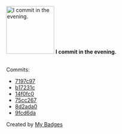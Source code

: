 <img src="https://my-badges.github.io/my-badges/evening-commits.png" alt="I commit in the evening." title="I commit in the evening." width="128">
<strong>I commit in the evening.</strong>
<br><br>

Commits:

- <a href="https://github.com/mayannaoliveira/my-badges/commit/7197c97a90a82d78e26abc8e71556765216ff068">7197c97</a>
- <a href="https://github.com/mayannaoliveira/my-badges/commit/b17231cc4951453de781f76d388d088067136cde">b17231c</a>
- <a href="https://github.com/mayannaoliveira/mayannaoliveira/commit/14f0fc0e0fb8e1daa6a202b1f14b4441a29767a8">14f0fc0</a>
- <a href="https://github.com/mayannaoliveira/mayannaoliveira/commit/75cc267002ceff0a0a22e792c7ca54bfdb6cf6f9">75cc267</a>
- <a href="https://github.com/mayannaoliveira/mayannaoliveira/commit/8d2ada0ac722aba008f4a4975f1ee59abe6f2175">8d2ada0</a>
- <a href="https://github.com/mayannaoliveira/awesome-github-profile-readme/commit/9fcd6da9fb52d81275ce4c543c9ac85b01b36e68">9fcd6da</a>


Created by <a href="https://github.com/my-badges/my-badges">My Badges</a>